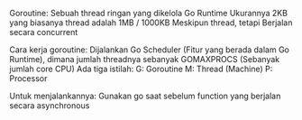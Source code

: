 Goroutine: Sebuah thread ringan yang dikelola Go Runtime
    Ukurannya 2KB yang biasanya thread adalah 1MB / 1000KB
    Meskipun thread, tetapi Berjalan secara concurrent

Cara kerja goroutine: 
    Dijalankan Go Scheduler (Fitur yang berada dalam Go Runtime), dimana jumlah threadnya sebanyak GOMAXPROCS (Sebanyak jumlah core CPU)
    Ada tiga istilah: 
        G: Goroutine
        M: Thread (Machine)
        P: Processor

Untuk menjalankannya: Gunakan go saat sebelum function yang berjalan secara asynchronous